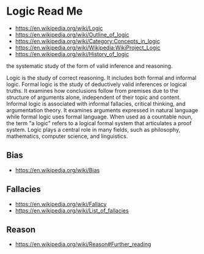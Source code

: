 # Logic Read Me

* https://en.wikipedia.org/wiki/Logic
* https://en.wikipedia.org/wiki/Outline_of_logic
* https://en.wikipedia.org/wiki/Category:Concepts_in_logic
* https://en.wikipedia.org/wiki/Wikipedia:WikiProject_Logic
* https://en.wikipedia.org/wiki/History_of_logic

the systematic study of the form of valid inference and reasoning.

Logic is the study of correct reasoning. It includes both formal and informal logic. Formal logic is the study of deductively valid inferences or logical truths. It examines how conclusions follow from premises due to the structure of arguments alone, independent of their topic and content. Informal logic is associated with informal fallacies, critical thinking, and argumentation theory. It examines arguments expressed in natural language while formal logic uses formal language. When used as a countable noun, the term "a logic" refers to a logical formal system that articulates a proof system. Logic plays a central role in many fields, such as philosophy, mathematics, computer science, and linguistics.

## Bias

* https://en.wikipedia.org/wiki/Bias

## Fallacies

* https://en.wikipedia.org/wiki/Fallacy
* https://en.wikipedia.org/wiki/List_of_fallacies


## Reason

* https://en.wikipedia.org/wiki/Reason#Further_reading

